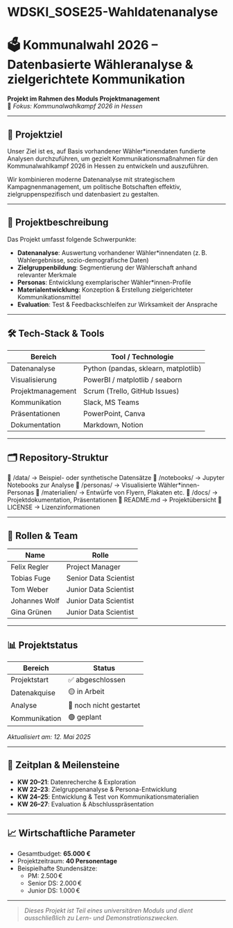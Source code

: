 # WDSKI_SOSE25-Wahldatenanalyse

# 🗳️ Kommunalwahl 2026 – Datenbasierte Wähleranalyse & zielgerichtete Kommunikation

**Projekt im Rahmen des Moduls Projektmanagement**  
📍 *Fokus: Kommunalwahlkampf 2026 in Hessen*

---

## 🚀 Projektziel

Unser Ziel ist es, auf Basis vorhandener Wähler*innendaten fundierte Analysen durchzuführen, um gezielt Kommunikationsmaßnahmen für den Kommunalwahlkampf 2026 in Hessen zu entwickeln und auszuführen.

Wir kombinieren moderne Datenanalyse mit strategischem Kampagnenmanagement, um politische Botschaften effektiv, zielgruppenspezifisch und datenbasiert zu gestalten.

---

## 🧠 Projektbeschreibung

Das Projekt umfasst folgende Schwerpunkte:

- **Datenanalyse**: Auswertung vorhandener Wähler*innendaten (z. B. Wahlergebnisse, sozio-demografische Daten)
- **Zielgruppenbildung**: Segmentierung der Wählerschaft anhand relevanter Merkmale
- **Personas**: Entwicklung exemplarischer Wähler*innen-Profile
- **Materialentwicklung**: Konzeption & Erstellung zielgerichteter Kommunikationsmittel
- **Evaluation**: Test & Feedbackschleifen zur Wirksamkeit der Ansprache

---

## 🛠️ Tech-Stack & Tools

| Bereich                 | Tool / Technologie              |
|------------------------|----------------------------------|
| Datenanalyse           | Python (pandas, sklearn, matplotlib) |
| Visualisierung         | PowerBI / matplotlib / seaborn |
| Projektmanagement      | Scrum (Trello, GitHub Issues)  |
| Kommunikation          | Slack, MS Teams                |
| Präsentationen         | PowerPoint, Canva              |
| Dokumentation          | Markdown, Notion               |

---

## 🗂️ Repository-Struktur

📁 /data/ → Beispiel- oder synthetische Datensätze
📁 /notebooks/ → Jupyter Notebooks zur Analyse
📁 /personas/ → Visualisierte Wähler*innen-Personas
📁 /materialien/ → Entwürfe von Flyern, Plakaten etc.
📁 /docs/ → Projektdokumentation, Präsentationen
📄 README.md → Projektübersicht
📄 LICENSE → Lizenzinformationen

---

## 👥 Rollen & Team

| Name        | Rolle                    |
|-------------|--------------------------|
| Felix Regler | Project Manager         |
| Tobias Fuge | Senior Data Scientist  |
| Tom Weber  | Junior Data Scientist  |
| Johannes Wolf   | Junior Data Scientist  |
| Gina Grünen  | Junior Data Scientist  |

---

## 📊 Projektstatus

| Bereich       | Status  |
|---------------|---------|
| Projektstart  | ✅ abgeschlossen |
| Datenakquise  | 🟡 in Arbeit     |
| Analyse       | 🔴 noch nicht gestartet |
| Kommunikation | 🟢 geplant       |

*Aktualisiert am: 12. Mai 2025*

---

## 📅 Zeitplan & Meilensteine

- **KW 20–21**: Datenrecherche & Exploration
- **KW 22–23**: Zielgruppenanalyse & Persona-Entwicklung
- **KW 24–25**: Entwicklung & Test von Kommunikationsmaterialien
- **KW 26–27**: Evaluation & Abschlusspräsentation

---

## 📈 Wirtschaftliche Parameter

- Gesamtbudget: **65.000 €**
- Projektzeitraum: **40 Personentage**
- Beispielhafte Stundensätze:
  - PM: 2.500 €
  - Senior DS: 2.000 €
  - Junior DS: 1.000 €

---

> *Dieses Projekt ist Teil eines universitären Moduls und dient ausschließlich zu Lern- und Demonstrationszwecken.*
